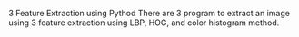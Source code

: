 3 Feature Extraction using Pythod
There are 3 program to extract an image using 3 feature extraction using LBP, HOG, and color histogram method.
